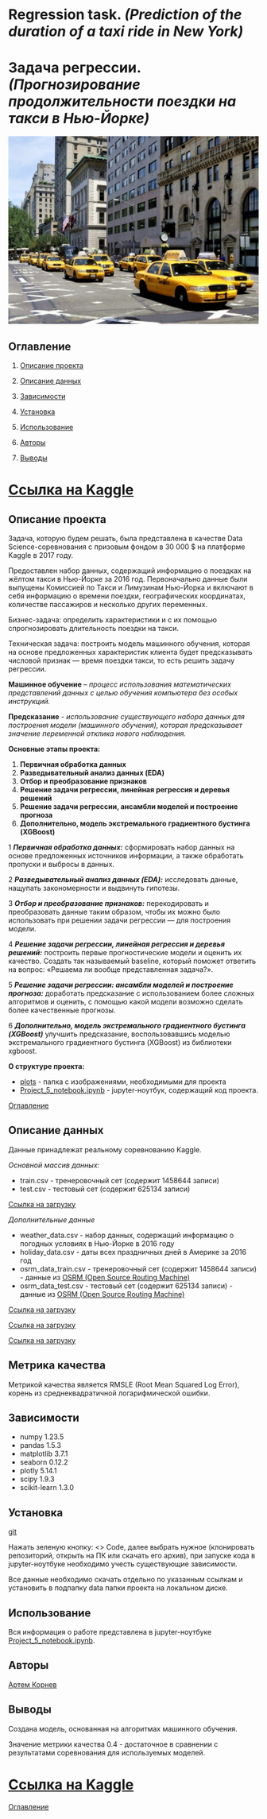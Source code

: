 # **Regression task.** *(Prediction of the duration of a taxi ride in New York)*

# **Задача регрессии.** *(Прогнозирование продолжительности поездки на такси в Нью-Йорке)*

![Заголовок](./plots/head.jpg)

## Оглавление

1. [Описание проекта](#описание-проекта)

2. [Описание данных](#описание-данных)

3. [Зависимости](#зависимости)

4. [Установка](#установка)

5. [Использование](#использование)

6. [Авторы](#авторы)

7. [Выводы](#выводы)

# [Ссылка на Kaggle](https://www.kaggle.com/competitions/nyc-taxi-trip-duration/overview)

## Описание проекта

Задача, которую будем решать, была представлена в качестве Data Science-соревнования с призовым фондом в 30 000 $ на платформе Kaggle в 2017 году.

Предоставлен набор данных, содержащий информацию о поездках на жёлтом такси в Нью-Йорке за 2016 год. Первоначально данные были выпущены Комиссией по Такси и Лимузинам Нью-Йорка и включают в себя информацию о времени поездки, географических координатах, количестве пассажиров и несколько других переменных.

Бизнес-задача: определить характеристики и с их помощью спрогнозировать длительность поездки на такси.

Техническая задача: построить модель машинного обучения, которая на основе предложенных характеристик клиента будет предсказывать числовой признак — время поездки такси, то есть решить задачу регрессии.

**Машинное обучение** – *процесс использования математических представлений данных с целью обучения компьютера без особых инструкций.*

**Предсказание** - *использование существующего набора данных для построения модели (машинного обучения), которая предсказывает значение переменной отклика нового наблюдения.*

**Основные этапы проекта:**

1. **Первичная обработка данных**
2. **Разведывательный анализ данных (EDA)**
3. **Отбор и преобразование признаков**
4. **Решение задачи регрессии, линейная регрессия и деревья решений**
5. **Решение задачи регрессии, ансамбли моделей и построение прогноза**
6. **Дополнительно, модель экстремального градиентного бустинга (XGBoost)**

1 ***Первичная обработка данных:*** сформировать набор данных на основе предложенных источников информации, а также обработать пропуски и выбросы в данных.

2 ***Разведывательный анализ данных (EDA):***  исследовать данные, нащупать закономерности и выдвинуть гипотезы.

3 ***Отбор и преобразование признаков:*** перекодировать и преобразовать данные таким образом, чтобы их можно было использовать при решении задачи регрессии — для построения модели.

4 ***Решение задачи регрессии, линейная регрессия и деревья решений:***  построить первые прогностические модели и оценить их качество. Создать так называемый baseline, который поможет  ответить на вопрос: «Решаема ли вообще представленная задача?».

5 ***Решение задачи регрессии: ансамбли моделей и построение прогноза:*** доработать предсказание с использованием более сложных алгоритмов и оценить, с помощью какой модели возможно сделать более качественные прогнозы.

6 ***Дополнительно, модель экстремального градиентного бустинга (XGBoost)*** улучшить предсказание, воспользовавшись моделью экстремального градиентного бустинга (XGBoost) из библиотеки xgboost.

**О структуре проекта:**

* [plots](./plots) - папка с изображениями, необходимыми для проекта
* [Project_5_notebook.ipynb](./Project_5_notebook.ipynb) - jupyter-ноутбук, содержащий код проекта.

[Оглавление](#оглавление)

## Описание данных

Данные принадлежат реальному соревнованию Kaggle.

*Основной массив данных:*
- train.csv - тренеровочный сет (содержит 1458644 записи)
- test.csv - тестовый сет (содержит 625134 записи)

[Ссылка на загрузку](https://www.kaggle.com/competitions/nyc-taxi-trip-duration/data)

*Дополнительные данные*
- weather_data.csv - набор данных, содержащий информацию о погодных условиях в Нью-Йорке в 2016 году
- holiday_data.csv - даты всех праздничных дней в Америке за 2016 год
- osrm_data_train.csv - тренеровочный сет (содержит 1458644 записи) - данные из [OSRM (Open Source Routing Machine)](https://en.wikipedia.org/wiki/Open_Source_Routing_Machine#External_links)
- osrm_data_test.csv - тестовый сет (содержит 625134 записи) - данные из [OSRM (Open Source Routing Machine)](https://en.wikipedia.org/wiki/Open_Source_Routing_Machine#External_links)

[Ссылка на загрузку](https://lms-cdn.skillfactory.ru/assets/courseware/v1/0f6abf84673975634c33b0689851e8cc/asset-v1:SkillFactory+DST-3.0+28FEB2021+type@asset+block/weather_data.zip)

[Ссылка на загрузку](https://lms-cdn.skillfactory.ru/assets/courseware/v1/33bd8d5f6f2ba8d00e2ce66ed0a9f510/asset-v1:SkillFactory+DST-3.0+28FEB2021+type@asset+block/holiday_data.csv)

[Ссылка на загрузку](https://drive.google.com/file/d/1ecWjor7Tn3HP7LEAm5a0B_wrIfdcVGwR/view)

## Метрика качества

Метрикой качества является RMSLE (Root Mean Squared Log Error), корень из среднеквадратичной логарифмической ошибки.

## Зависимости

- numpy 1.23.5
- pandas 1.5.3
- matplotlib 3.7.1
- seaborn 0.12.2
- plotly 5.14.1
- scipy 1.9.3
- scikit-learn 1.3.0

## Установка

[git](https://github.com/ArtemKornev0/Regression_task_taxi_NY/tree/main)

Нажать зеленую кнопку: <> Code, далее выбрать нужное (клонировать репозиторий, открыть на ПК или скачать его архив), при запуске кода в jupyter-ноутбуке необходимо учесть существующие зависимости.

Все данные необходимо скачать отдельно по указанным ссылкам и установить в подпапку data папки проекта на локальном диске.

## Использование

Вся информация о работе представлена в jupyter-ноутбуке [Project_5_notebook.ipynb](Project_5_notebook.ipynb).

## Авторы

[Артем Корнев](https://t.me/@ArtemKornev0)

## Выводы

Создана модель, основанная на алгоритмах машинного обучения.

Значение метрики качества 0.4 - достаточное в сравнении с результатами соревнования для используемых моделей.

# [Ссылка на Kaggle](https://www.kaggle.com/competitions/nyc-taxi-trip-duration/overview)

[Оглавление](#оглавление)
